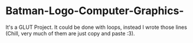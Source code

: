 # Batman-Logo-Computer-Graphics-
It's a GLUT Project. It could be done with loops, instead I wrote those lines (Chill, very much of them are just copy and paste :3).
